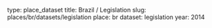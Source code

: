 type: place_dataset
title: Brazil / Legislation
slug: places/br/datasets/legislation
place: br
dataset: legislation
year: 2014
